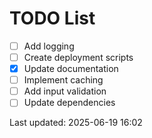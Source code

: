 # TODO List

- [ ] Add logging
- [ ] Create deployment scripts
- [x] Update documentation
- [ ] Implement caching
- [ ] Add input validation
- [ ] Update dependencies

Last updated: 2025-06-19 16:02
